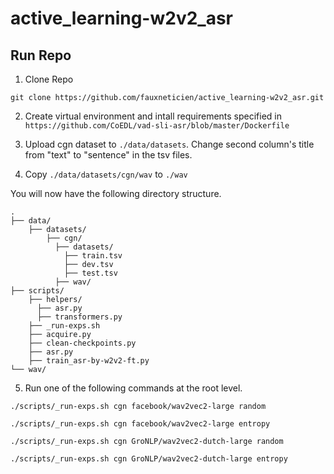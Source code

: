 # active_learning-w2v2_asr


## Run Repo
1. Clone Repo

```
git clone https://github.com/fauxneticien/active_learning-w2v2_asr.git
```

2. Create virtual environment and intall requirements specified in `https://github.com/CoEDL/vad-sli-asr/blob/master/Dockerfile`

3. Upload cgn dataset to `./data/datasets`. Change second column's title from "text" to "sentence" in the tsv files.

4. Copy `./data/datasets/cgn/wav` to `./wav`

You will now have the following directory structure.

    .
    ├── data/                       
        ├── datasets/                 
            ├── cgn/  
              ├── datasets/
                ├── train.tsv
                ├── dev.tsv
                ├── test.tsv
              ├── wav/
    ├── scripts/  
        ├── helpers/
          ├── asr.py
          ├── transformers.py
        ├── _run-exps.sh
        ├── acquire.py
        ├── clean-checkpoints.py
        ├── asr.py
        ├── train_asr-by-w2v2-ft.py
    └── wav/                     

5. Run one of the following commands at the root level.

```
./scripts/_run-exps.sh cgn facebook/wav2vec2-large random   

./scripts/_run-exps.sh cgn facebook/wav2vec2-large entropy   

./scripts/_run-exps.sh cgn GroNLP/wav2vec2-dutch-large random   

./scripts/_run-exps.sh cgn GroNLP/wav2vec2-dutch-large entropy   
```
